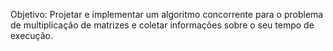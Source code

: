 Objetivo: Projetar e implementar um algoritmo concorrente para o problema de multiplicação de matrizes e coletar informações sobre o seu tempo de execução.
